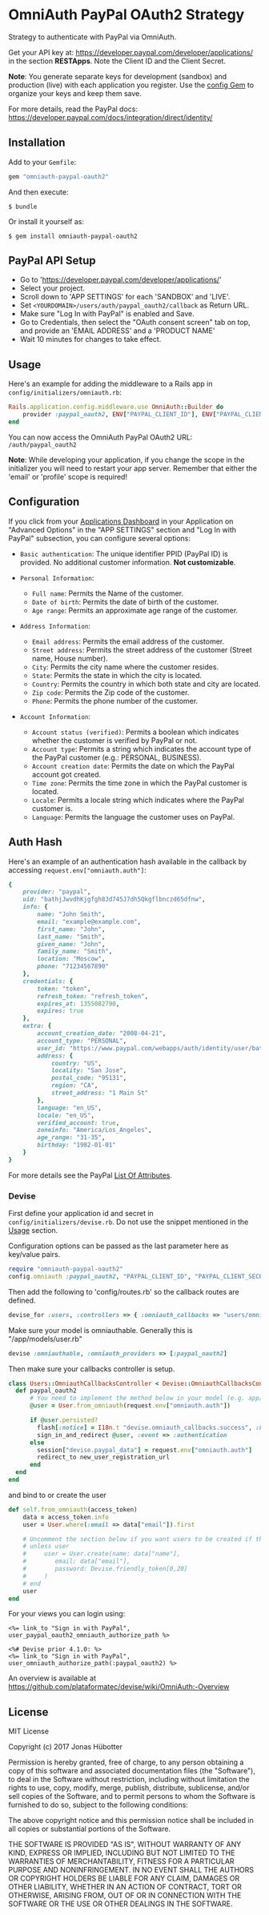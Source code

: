 # OmniAuth PayPal OAuth2 Strategy

Strategy to authenticate with PayPal via OmniAuth.

Get your API key at: https://developer.paypal.com/developer/applications/ in the section **RESTApps**. Note the Client ID and the Client Secret.

**Note**: You generate separate keys for development (sandbox) and production (live) with each application you register.
Use the [config Gem](https://rubygems.org/gems/config) to organize your keys and keep them save.

For more details, read the PayPal docs: https://developer.paypal.com/docs/integration/direct/identity/


## Installation

Add to your `Gemfile`:

```ruby
gem "omniauth-paypal-oauth2"
```

And then execute:

    $ bundle

Or install it yourself as:

    $ gem install omniauth-paypal-oauth2


## PayPal API Setup

* Go to 'https://developer.paypal.com/developer/applications/'
* Select your project.
* Scroll down to 'APP SETTINGS' for each 'SANDBOX' and 'LIVE'.
* Set `<YOURDOMAIN>/users/auth/paypal_oauth2/callback` as Return URL.
* Make sure "Log In with PayPal" is enabled and Save.
* Go to Credentials, then select the "OAuth consent screen" tab on top, and provide an 'EMAIL ADDRESS' and a 'PRODUCT NAME'
* Wait 10 minutes for changes to take effect.


## Usage

Here's an example for adding the middleware to a Rails app in `config/initializers/omniauth.rb`:

```ruby
Rails.application.config.middleware.use OmniAuth::Builder do
    provider :paypal_oauth2, ENV["PAYPAL_CLIENT_ID"], ENV["PAYPAL_CLIENT_SECRET"], :strategy_class => OmniAuth::Strategies::PayPalOauth2
end
```

You can now access the OmniAuth PayPal OAuth2 URL: `/auth/paypal_oauth2`

**Note**: While developing your application, if you change the scope in the initializer you will need to restart your app server. Remember that either the 'email' or 'profile' scope is required!


## Configuration

If you click from your [Applications Dashboard](https://developer.paypal.com/developer/applications/) in your Application on "Advanced Options" in the "APP SETTINGS" section and "Log In with PayPal" subsection, you can configure several options:

* `Basic authentication`: The unique identifier PPID (PayPal ID) is provided. No additional customer information. **Not customizable**.

* `Personal Information`:
    * `Full name`: Permits the Name of the customer.
    * `Date of birth`: Permits the date of birth of the customer.
    * `Age range`: Permits an approximate age range of the customer.

* `Address Information`:
    * `Email address`: Permits the email address of the customer.
    * `Street address`: Permits the street address of the customer (Street name, House number).
    * `City`: Permits the city name where the customer resides.
    * `State`: Permits the state in which the city is located.
    * `Country`: Permits the country in which both state and city are located.
    * `Zip code`: Permits the Zip code of the customer.
    * `Phone`: Permits the phone number of the customer.

* `Account Information`:
    * `Account status (verified)`: Permits a boolean which indicates whether the customer is verified by PayPal or not.
    * `Account type`: Permits a string which indicates the account type of the PayPal customer (e.g.: PERSONAL, BUSINESS).
    * `Account creation date`: Permits the date on which the PayPal account got created.
    * `Time zone`: Permits the time zone in which the PayPal customer is located.
    * `Locale`: Permits a locale string which indicates where the PayPal customer is.
    * `Language`: Permits the language the customer uses on PayPal.


## Auth Hash

Here's an example of an authentication hash available in the callback by accessing `request.env["omniauth.auth"]`:

```ruby
{
    provider: "paypal",
    uid: "bathjJwvdhKjgfgh8Jd745J7dh5Qkgflbnczd65dfnw",
    info: {
        name: "John Smith",
        email: "example@example.com",
        first_name: "John",
        last_name: "Smith",
        given_name: "John",
        family_name: "Smith",
        location: "Moscow",
        phone: "71234567890"
    },
    credentials: {
        token: "token",
        refresh_token: "refresh_token",
        expires_at: 1355082790,
        expires: true
    },
    extra: {
        account_creation_date: "2008-04-21",
        account_type: "PERSONAL",
        user_id: "https://www.paypal.com/webapps/auth/identity/user/bathjJwvdhKjgfgh8Jd745J7dh5Qkgflbnczd65dfnw",
        address: {
            country: "US",
            locality: "San Jose",
            postal_code: "95131",
            region: "CA",
            street_address: "1 Main St"
        },
        language: "en_US",
        locale: "en_US",
        verified_account: true,
        zoneinfo: "America/Los_Angeles",
        age_range: "31-35",
        birthday: "1982-01-01"
    }
}
```

For more details see the PayPal [List Of Attributes](https://developer.paypal.com/webapps/developer/docs/integration/direct/log-in-with-paypal/detailed/#attributes).


### Devise

First define your application id and secret in `config/initializers/devise.rb`. Do not use the snippet mentioned in the [Usage](https://github.com/jonhue/omniauth-paypal-oauth2#usage) section.

Configuration options can be passed as the last parameter here as key/value pairs.

```ruby
require "omniauth-paypal-oauth2"
config.omniauth :paypal_oauth2, "PAYPAL_CLIENT_ID", "PAYPAL_CLIENT_SECRET", :strategy_class => OmniAuth::Strategies::PayPalOauth2, { }
```

Then add the following to 'config/routes.rb' so the callback routes are defined.

```ruby
devise_for :users, :controllers => { :omniauth_callbacks => "users/omniauth_callbacks" }
```

Make sure your model is omniauthable. Generally this is "/app/models/user.rb"

```ruby
devise :omniauthable, :omniauth_providers => [:paypal_oauth2]
```

Then make sure your callbacks controller is setup.

```ruby
class Users::OmniauthCallbacksController < Devise::OmniauthCallbacksController
  def paypal_oauth2
      # You need to implement the method below in your model (e.g. app/models/user.rb)
      @user = User.from_omniauth(request.env["omniauth.auth"])

      if @user.persisted?
        flash[:notice] = I18n.t "devise.omniauth_callbacks.success", :kind => "PayPal"
        sign_in_and_redirect @user, :event => :authentication
      else
        session["devise.paypal_data"] = request.env["omniauth.auth"]
        redirect_to new_user_registration_url
      end
  end
end
```

and bind to or create the user

```ruby
def self.from_omniauth(access_token)
    data = access_token.info
    user = User.where(:email => data["email"]).first

    # Uncomment the section below if you want users to be created if they don't exist
    # unless user
    #     user = User.create(name: data["name"],
    #        email: data["email"],
    #        password: Devise.friendly_token[0,20]
    #     )
    # end
    user
end
```

For your views you can login using:

```erb
<%= link_to "Sign in with PayPal", user_paypal_oauth2_omniauth_authorize_path %>

<%# Devise prior 4.1.0: %>
<%= link_to "Sign in with PayPal", user_omniauth_authorize_path(:paypal_oauth2) %>
```

An overview is available at https://github.com/plataformatec/devise/wiki/OmniAuth:-Overview


## License

MIT License

Copyright (c) 2017 Jonas Hübotter

Permission is hereby granted, free of charge, to any person obtaining a copy
of this software and associated documentation files (the "Software"), to deal
in the Software without restriction, including without limitation the rights
to use, copy, modify, merge, publish, distribute, sublicense, and/or sell
copies of the Software, and to permit persons to whom the Software is
furnished to do so, subject to the following conditions:

The above copyright notice and this permission notice shall be included in all
copies or substantial portions of the Software.

THE SOFTWARE IS PROVIDED "AS IS", WITHOUT WARRANTY OF ANY KIND, EXPRESS OR
IMPLIED, INCLUDING BUT NOT LIMITED TO THE WARRANTIES OF MERCHANTABILITY,
FITNESS FOR A PARTICULAR PURPOSE AND NONINFRINGEMENT. IN NO EVENT SHALL THE
AUTHORS OR COPYRIGHT HOLDERS BE LIABLE FOR ANY CLAIM, DAMAGES OR OTHER
LIABILITY, WHETHER IN AN ACTION OF CONTRACT, TORT OR OTHERWISE, ARISING FROM,
OUT OF OR IN CONNECTION WITH THE SOFTWARE OR THE USE OR OTHER DEALINGS IN THE
SOFTWARE.
